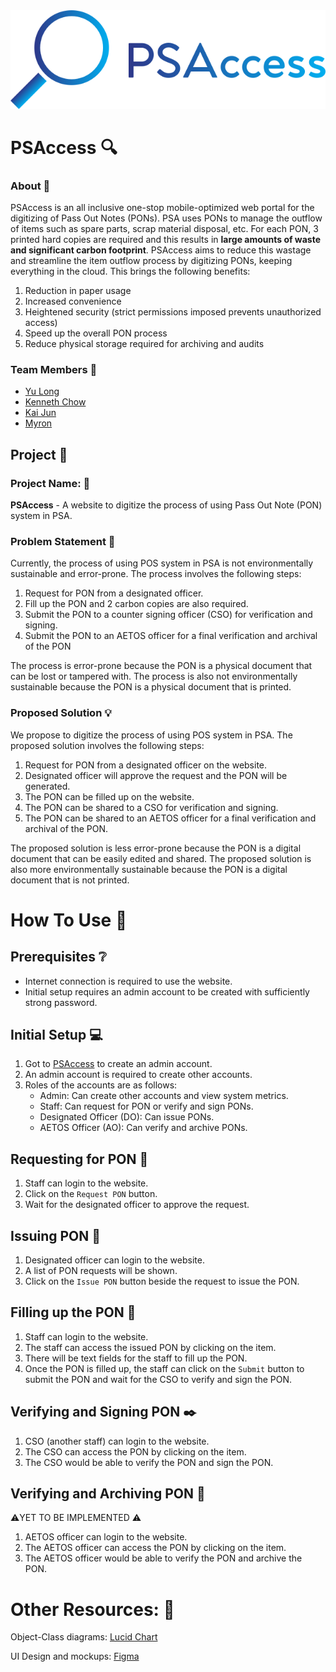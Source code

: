 <img src="public/logo.svg">

# PSAccess :mag:

### About :blue_book:

PSAccess is an all inclusive one-stop mobile-optimized web portal for the digitizing of Pass Out Notes (PONs). PSA uses PONs to manage the outflow of items such as spare parts, scrap material disposal, etc. For each PON, 3 printed hard copies are required and this results in **large amounts of waste and significant carbon footprint**. PSAccess aims to reduce this wastage and streamline the item outflow process by digitizing PONs, keeping everything in the cloud. This brings the following benefits:

1. Reduction in paper usage
1. Increased convenience
1. Heightened security (strict permissions imposed prevents unauthorized access)
1. Speed up the overall PON process
1. Reduce physical storage required for archiving and audits

### Team Members :busts_in_silhouette:

- [Yu Long](https://github.com/yulonglim)
- [Kenneth Chow](https://github.com/reignnz)
- [Kai Jun](https://github.com/nujiak)
- [Myron](https://github.com/meerian)

## Project :memo:

### Project Name: :closed_lock_with_key:

__PSAccess__ - A website to digitize the process of using Pass Out Note (PON) system in PSA.

### Problem Statement :speech_balloon:

Currently, the process of using POS system in PSA is not environmentally sustainable and error-prone. The process involves the following steps:

1. Request for PON from a designated officer.
2. Fill up the PON and 2 carbon copies are also required.
3. Submit the PON to a counter signing officer (CSO) for verification and signing.
4. Submit the PON to an AETOS officer for a final verification and archival of the PON

The process is error-prone because the PON is a physical document that can be lost or tampered with. The process is also not environmentally sustainable because the PON is a physical document that is printed.

### Proposed Solution :bulb:

We propose to digitize the process of using POS system in PSA. The proposed solution involves the following steps:

1. Request for PON from a designated officer on the website.
2. Designated officer will approve the request and the PON will be generated.
3. The PON can be filled up on the website.
4. The PON can be shared to a CSO for verification and signing.
5. The PON can be shared to an AETOS officer for a final verification and archival of the PON.

The proposed solution is less error-prone because the PON is a digital document that can be easily edited and shared. The proposed solution is also more environmentally sustainable because the PON is a digital document that is not printed.

# How To Use :closed_book:

## Prerequisites :grey_question:
- Internet connection is required to use the website.
- Initial setup requires an admin account to be created with sufficiently strong password.

## Initial Setup :computer:
1. Got to [PSAccess]() to create an admin account.
2. An admin account is required to create other accounts.
3. Roles of the accounts are as follows:
    - Admin: Can create other accounts and view system metrics.
    - Staff: Can request for PON or verify and sign PONs.
    - Designated Officer (DO): Can issue PONs.
    - AETOS Officer (AO): Can verify and archive PONs.

## Requesting for PON :raising_hand:
1. Staff can login to the website.
2. Click on the `Request PON` button.
3. Wait for the designated officer to approve the request.

## Issuing PON :office:
1. Designated officer can login to the website.
2. A list of PON requests will be shown.
3. Click on the `Issue PON` button beside the request to issue the PON.

## Filling up the PON :pencil:
1. Staff can login to the website.
2. The staff can access the issued PON by clicking on the item.
3. There will be text fields for the staff to fill up the PON.
4. Once the PON is filled up, the staff can click on the `Submit` button to submit the PON and wait for the CSO to verify and sign the PON.

## Verifying and Signing PON :black_nib:
1. CSO (another staff) can login to the website.
2. The CSO can access the PON by clicking on the item.
3. The CSO would be able to verify the PON and sign the PON.

## Verifying and Archiving PON :cop:
:warning:YET TO BE IMPLEMENTED :warning:
1. AETOS officer can login to the website.
2. The AETOS officer can access the PON by clicking on the item.
3. The AETOS officer would be able to verify the PON and archive the PON.

# Other Resources: :ledger:
Object-Class diagrams: [Lucid Chart](https://lucid.app/lucidchart/75730a74-03c5-473b-8e6a-645ce68dafbf/edit?invitationId=inv_42d0eedb-2664-4afe-b6f0-13cb832c8d03#)

UI Design and mockups:  [Figma](https://www.figma.com/file/684nDpzEBmhjsDABpbPrKL/PSA-Codesprint-2022-UI%2FUX?node-id=0%3A1)
